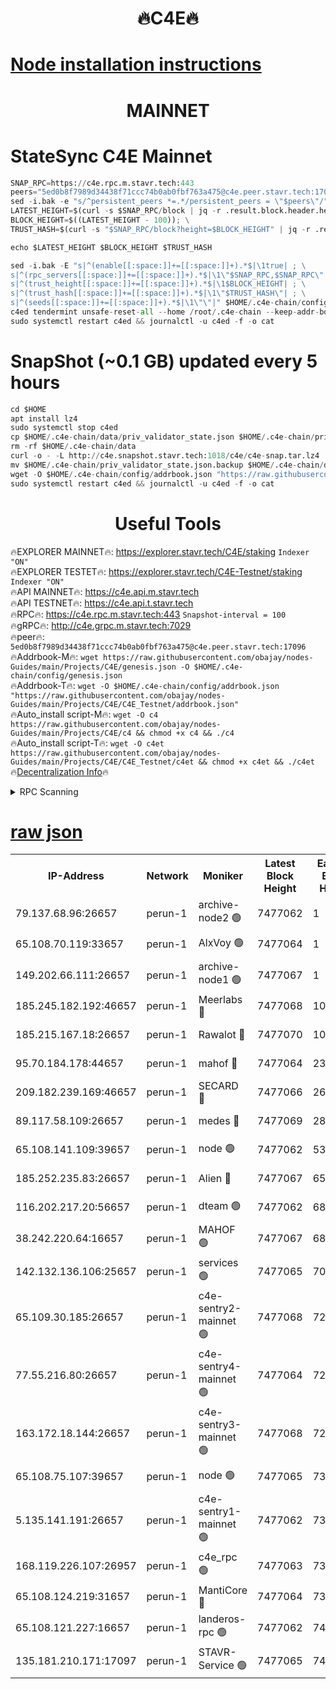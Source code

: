 <h1 align="center"> 🔥C4E🔥</h1>

[Node installation instructions](https://github.com/obajay/nodes-Guides/tree/main/Projects/C4E)
=

<h1 align="center"> MAINNET</h1>

# StateSync C4E Mainnet
```python
SNAP_RPC=https://c4e.rpc.m.stavr.tech:443
peers="5ed0b8f7989d34438f71ccc74b0ab0fbf763a475@c4e.peer.stavr.tech:17096"
sed -i.bak -e "s/^persistent_peers *=.*/persistent_peers = \"$peers\"/" $HOME/.c4e-chain/config/config.toml
LATEST_HEIGHT=$(curl -s $SNAP_RPC/block | jq -r .result.block.header.height); \
BLOCK_HEIGHT=$((LATEST_HEIGHT - 100)); \
TRUST_HASH=$(curl -s "$SNAP_RPC/block?height=$BLOCK_HEIGHT" | jq -r .result.block_id.hash)

echo $LATEST_HEIGHT $BLOCK_HEIGHT $TRUST_HASH

sed -i.bak -E "s|^(enable[[:space:]]+=[[:space:]]+).*$|\1true| ; \
s|^(rpc_servers[[:space:]]+=[[:space:]]+).*$|\1\"$SNAP_RPC,$SNAP_RPC\"| ; \
s|^(trust_height[[:space:]]+=[[:space:]]+).*$|\1$BLOCK_HEIGHT| ; \
s|^(trust_hash[[:space:]]+=[[:space:]]+).*$|\1\"$TRUST_HASH\"| ; \
s|^(seeds[[:space:]]+=[[:space:]]+).*$|\1\"\"|" $HOME/.c4e-chain/config/config.toml
c4ed tendermint unsafe-reset-all --home /root/.c4e-chain --keep-addr-book
sudo systemctl restart c4ed && journalctl -u c4ed -f -o cat
```
# SnapShot (~0.1 GB) updated every 5 hours
```python
cd $HOME
apt install lz4
sudo systemctl stop c4ed
cp $HOME/.c4e-chain/data/priv_validator_state.json $HOME/.c4e-chain/priv_validator_state.json.backup
rm -rf $HOME/.c4e-chain/data
curl -o - -L http://c4e.snapshot.stavr.tech:1018/c4e/c4e-snap.tar.lz4 | lz4 -c -d - | tar -x -C $HOME/.c4e-chain --strip-components 2
mv $HOME/.c4e-chain/priv_validator_state.json.backup $HOME/.c4e-chain/data/priv_validator_state.json
wget -O $HOME/.c4e-chain/config/addrbook.json "https://raw.githubusercontent.com/obajay/nodes-Guides/main/Projects/C4E/addrbook.json"
sudo systemctl restart c4ed && journalctl -u c4ed -f -o cat
```
 <h1 align="center"> Useful Tools</h1>

🔥EXPLORER MAINNET🔥:  https://explorer.stavr.tech/C4E/staking            `Indexer "ON"` \
🔥EXPLORER TESTET🔥:   https://explorer.stavr.tech/C4E-Testnet/staking     `Indexer "ON"` \
🔥API MAINNET🔥:       https://c4e.api.m.stavr.tech \
🔥API TESTNET🔥:       https://c4e.api.t.stavr.tech \
🔥RPC🔥:               https://c4e.rpc.m.stavr.tech:443                  `Snapshot-interval = 100` \
🔥gRPC🔥:              http://c4e.grpc.m.stavr.tech:7029 \
🔥peer🔥:              `5ed0b8f7989d34438f71ccc74b0ab0fbf763a475@c4e.peer.stavr.tech:17096` \
🔥Addrbook-M🔥:    ```wget https://raw.githubusercontent.com/obajay/nodes-Guides/main/Projects/C4E/genesis.json -O $HOME/.c4e-chain/config/genesis.json``` \
🔥Addrbook-T🔥:    ```wget -O $HOME/.c4e-chain/config/addrbook.json "https://raw.githubusercontent.com/obajay/nodes-Guides/main/Projects/C4E/C4E_Testnet/addrbook.json"``` \
🔥Auto_install script-M🔥: ```wget -O c4 https://raw.githubusercontent.com/obajay/nodes-Guides/main/Projects/C4E/c4 && chmod +x c4 && ./c4``` \
🔥Auto_install script-T🔥: ```wget -O c4et https://raw.githubusercontent.com/obajay/nodes-Guides/main/Projects/C4E/C4E_Testnet/c4et && chmod +x c4et && ./c4et``` \
🔥[Decentralization Info](https://github.com/obajay/StateSync-snapshots/tree/main/Projects/C4E/Decentralization)🔥




<details>
<summary>RPC Scanning</summary>

<h2 align="center"> We scan nodes in real time every 4 hours. And we provide the final result of RPC endpoints.
We cannot influence the operation of these nodes in any way. </h2>


```python
If Voting Power is higher than 0 --> then the Node is a validator of the network and may be subject to attack and be a potential threat to the chain.
```
```python
We marked such validators with a red symbol
```

</details>

[raw json](https://rpc-check.c4e.stavr.tech/c4e/rpc-c4e-result.json)
=



<table><tr><th>IP-Address</th><th>Network</th><th>Moniker</th><th>Latest Block Height</th><th>Earliest Block Height</th><th>Catching Up</th><th>Tx Index</th><th>Voting Power</th><th>Scan Time</th></tr><tr><td>79.137.68.96:26657</td><td>perun-1</td><td>archive-node2 🟢</td><td>7477062</td><td>1</td><td>False</td><td>on</td><td>0</td><td>2024-03-06T23:49:07.732208210UTC</td></tr><tr><td>65.108.70.119:33657</td><td>perun-1</td><td>AlxVoy 🟢</td><td>7477064</td><td>1</td><td>False</td><td>on</td><td>0</td><td>2024-03-06T23:49:21.890148430UTC</td></tr><tr><td>149.202.66.111:26657</td><td>perun-1</td><td>archive-node1 🟢</td><td>7477067</td><td>1</td><td>False</td><td>on</td><td>0</td><td>2024-03-06T23:49:38.063153006UTC</td></tr><tr><td>185.245.182.192:46657</td><td>perun-1</td><td>Meerlabs 🔴</td><td>7477068</td><td>1051501</td><td>False</td><td>on</td><td>344615</td><td>2024-03-06T23:49:43.688161590UTC</td></tr><tr><td>185.215.167.18:26657</td><td>perun-1</td><td>Rawalot 🔴</td><td>7477070</td><td>1090501</td><td>False</td><td>on</td><td>450091</td><td>2024-03-06T23:49:56.719504729UTC</td></tr><tr><td>95.70.184.178:44657</td><td>perun-1</td><td>mahof 🔴</td><td>7477064</td><td>2342001</td><td>False</td><td>off</td><td>1356400</td><td>2024-03-06T23:49:21.215384460UTC</td></tr><tr><td>209.182.239.169:46657</td><td>perun-1</td><td>SECARD 🔴</td><td>7477066</td><td>2616101</td><td>False</td><td>off</td><td>749308</td><td>2024-03-06T23:49:33.394744178UTC</td></tr><tr><td>89.117.58.109:26657</td><td>perun-1</td><td>medes 🔴</td><td>7477069</td><td>2826001</td><td>False</td><td>off</td><td>891025</td><td>2024-03-06T23:49:50.342611091UTC</td></tr><tr><td>65.108.141.109:39657</td><td>perun-1</td><td>node 🟢</td><td>7477062</td><td>5303301</td><td>False</td><td>on</td><td>0</td><td>2024-03-06T23:49:10.087032433UTC</td></tr><tr><td>185.252.235.83:26657</td><td>perun-1</td><td>Alien 🔴</td><td>7477067</td><td>6502501</td><td>False</td><td>on</td><td>648215</td><td>2024-03-06T23:49:38.454170732UTC</td></tr><tr><td>116.202.217.20:56657</td><td>perun-1</td><td>dteam 🟢</td><td>7477062</td><td>6800901</td><td>False</td><td>on</td><td>0</td><td>2024-03-06T23:49:07.437566122UTC</td></tr><tr><td>38.242.220.64:16657</td><td>perun-1</td><td>MAHOF 🟢</td><td>7477067</td><td>6885501</td><td>False</td><td>on</td><td>0</td><td>2024-03-06T23:49:35.740322084UTC</td></tr><tr><td>142.132.136.106:25657</td><td>perun-1</td><td>services 🟢</td><td>7477065</td><td>7012001</td><td>False</td><td>on</td><td>0</td><td>2024-03-06T23:49:24.435376172UTC</td></tr><tr><td>65.109.30.185:26657</td><td>perun-1</td><td>c4e-sentry2-mainnet 🟢</td><td>7477068</td><td>7284001</td><td>False</td><td>on</td><td>0</td><td>2024-03-06T23:49:43.369443333UTC</td></tr><tr><td>77.55.216.80:26657</td><td>perun-1</td><td>c4e-sentry4-mainnet 🟢</td><td>7477064</td><td>7297001</td><td>False</td><td>on</td><td>0</td><td>2024-03-06T23:49:21.561584281UTC</td></tr><tr><td>163.172.18.144:26657</td><td>perun-1</td><td>c4e-sentry3-mainnet 🟢</td><td>7477068</td><td>7297001</td><td>False</td><td>on</td><td>0</td><td>2024-03-06T23:49:43.948471152UTC</td></tr><tr><td>65.108.75.107:39657</td><td>perun-1</td><td>node 🟢</td><td>7477065</td><td>7300001</td><td>False</td><td>on</td><td>0</td><td>2024-03-06T23:49:24.714926203UTC</td></tr><tr><td>5.135.141.191:26657</td><td>perun-1</td><td>c4e-sentry1-mainnet 🟢</td><td>7477062</td><td>7300501</td><td>False</td><td>on</td><td>0</td><td>2024-03-06T23:49:06.912791484UTC</td></tr><tr><td>168.119.226.107:26957</td><td>perun-1</td><td>c4e_rpc 🟢</td><td>7477063</td><td>7377063</td><td>False</td><td>on</td><td>0</td><td>2024-03-06T23:49:14.386257217UTC</td></tr><tr><td>65.108.124.219:31657</td><td>perun-1</td><td>MantiCore 🔴</td><td>7477064</td><td>7377064</td><td>False</td><td>off</td><td>729786</td><td>2024-03-06T23:49:20.800491322UTC</td></tr><tr><td>65.108.121.227:16657</td><td>perun-1</td><td>landeros-rpc 🟢</td><td>7477062</td><td>7464001</td><td>False</td><td>on</td><td>0</td><td>2024-03-06T23:49:07.222125752UTC</td></tr><tr><td>135.181.210.171:17097</td><td>perun-1</td><td>STAVR-Service 🟢</td><td>7477065</td><td>7475301</td><td>False</td><td>on</td><td>0</td><td>2024-03-06T23:49:25.012581353UTC</td></tr></table>
